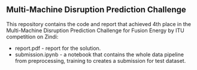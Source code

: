 ## Multi-Machine Disruption Prediction Challenge

This repository contains the code and report that achieved 4th place in the Multi-Machine Disruption Prediction Challenge for Fusion Energy by ITU competition on Zindi:

* report.pdf - report for the solution. 
* submission.ipynb - a notebook that contains the whole data pipeline from preprocessing, training to creates a submission for test dataset.
